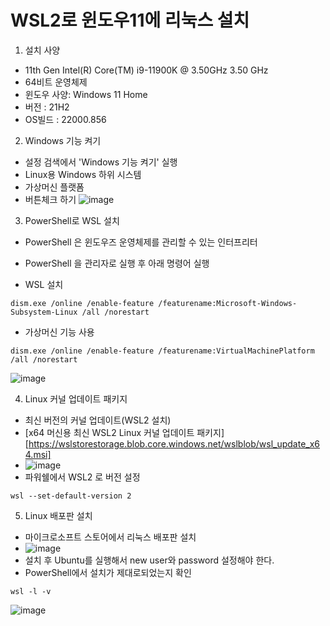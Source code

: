 # WSL2로 윈도우11에 리눅스 설치

1. 설치 사양

- 11th Gen Intel(R) Core(TM) i9-11900K @ 3.50GHz   3.50 GHz
- 64비트 운영체제
- 윈도우 사양: Windows 11 Home
- 버전 : 21H2
- OS빌드 : 22000.856

2. Windows 기능 켜기
- 설정 검색에서 'Windows 기능 켜기' 실행
- Linux용 Windows 하위 시스템
- 가상머신 플랫폼
- 버튼체크 하기
![image](https://user-images.githubusercontent.com/93111772/187618247-d7fff539-1f46-4d7d-af3f-d082ef2dc08b.png)

3. PowerShell로 WSL 설치
- PowerShell 은 윈도우즈 운영체제를 관리할 수 있는 인터프리터
- PowerShell 을 관리자로 실행 후 아래 명령어 실행

- WSL 설치
```shell
dism.exe /online /enable-feature /featurename:Microsoft-Windows-Subsystem-Linux /all /norestart
```
- 가상머신 기능 사용
```shell
dism.exe /online /enable-feature /featurename:VirtualMachinePlatform /all /norestart
```
![image](https://user-images.githubusercontent.com/93111772/187618747-f2dbd81b-992c-4744-a0fc-09b99e9c5a91.png)

4. Linux 커널 업데이트 패키지
- 최신 버전의 커널 업데이트(WSL2 설치)
- [x64 머신용 최신 WSL2 Linux 커널 업데이트 패키지] [https://wslstorestorage.blob.core.windows.net/wslblob/wsl_update_x64.msi]
- ![image](https://user-images.githubusercontent.com/93111772/187619095-9c45b62c-236c-4ef4-9880-9aaf38252bc0.png)
- 파워쉘에서 WSL2 로 버전 설정
```shell
wsl --set-default-version 2
```
5. Linux 배포판 설치
- 마이크로소프트 스토어에서 리눅스 배포판 설치
- ![image](https://user-images.githubusercontent.com/93111772/187619400-5f46306e-1083-47cb-9d2f-d5ef09d225e8.png)
- 설치 후 Ubuntu를 실행해서 new user와 password 설정해야 한다.
- PowerShell에서 설치가 제대로되었는지 확인
```shell
wsl -l -v
```
![image](https://user-images.githubusercontent.com/93111772/187619818-01a5a9d3-988e-434a-8f70-79dd084384f7.png)
